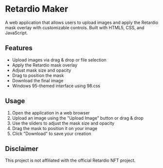 # Retardio Maker

A web application that allows users to upload images and apply the Retardio mask overlay with customizable controls. Built with HTML5, CSS, and JavaScript.

## Features

- Upload images via drag & drop or file selection
- Apply the Retardio mask overlay
- Adjust mask size and opacity
- Drag to position the mask
- Download the final image
- Windows 95-themed interface using 98.css

## Usage

1. Open the application in a web browser
2. Upload an image using the "Upload Image" button or drag & drop
3. Use the sliders to adjust the mask size and opacity
4. Drag the mask to position it on your image
5. Click "Download" to save your creation

## Disclaimer

This project is not affiliated with the official Retardio NFT project.